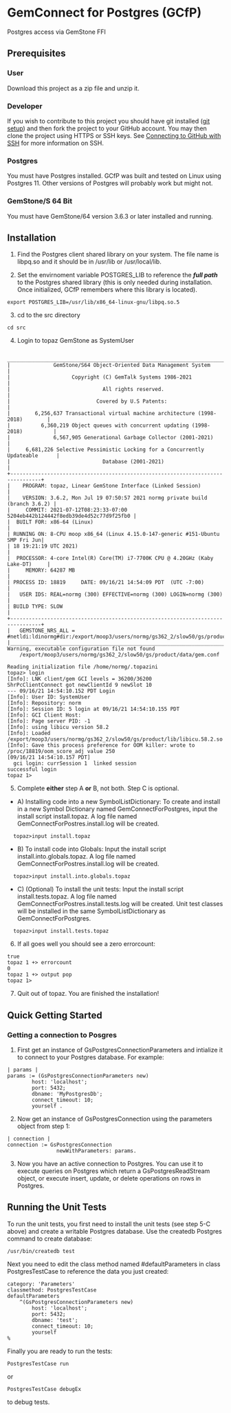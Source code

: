# GemConnect for Postgres (GCfP)

Postgres access via GemStone FFI

## Prerequisites

### User

Download this project as a zip file and unzip it.

### Developer

If you wish to contribute to this project you should have git installed ([git setup](https://help.github.com/articles/set-up-git/)) and then fork the project to your GitHub account. You may then clone the project using HTTPS or SSH keys. See [Connecting to GitHub with SSH](https://help.github.com/articles/connecting-to-github-with-ssh/) for more information on SSH.

### Postgres

You must have Postgres installed. GCfP was built and tested on Linux using Postgres 11. Other versions of Postgres will probably work but might not.

### GemStone/S 64 Bit

You must have GemStone/64 version 3.6.3 or later installed and running.

## Installation

1. Find the Postgres client shared library on your system. The file name is libpq.so and it should be in /usr/lib or /usr/local/lib.

2. Set the envirnoment variable POSTGRES_LIB to reference the ***full path*** to the Postgres shared library (this is only needed during installation. Once initialized, GCfP remembers where this library is located).
```
export POSTGRES_LIB=/usr/lib/x86_64-linux-gnu/libpq.so.5
```

3. cd to the src directory
```
cd src
```
4. Login to topaz GemStone as SystemUser
```
 ________________________________________________________________________________
|              GemStone/S64 Object-Oriented Data Management System               |
|                    Copyright (C) GemTalk Systems 1986-2021                     |
|                              All rights reserved.                              |
|                            Covered by U.S Patents:                             |
|        6,256,637 Transactional virtual machine architecture (1998-2018)        |
|          6,360,219 Object queues with concurrent updating (1998-2018)          |
|              6,567,905 Generational Garbage Collector (2001-2021)              |
|     6,681,226 Selective Pessimistic Locking for a Concurrently Updateable      |
|                              Database (2001-2021)                              |
+--------------------------------------------------------------------------------+
|    PROGRAM: topaz, Linear GemStone Interface (Linked Session)                  |
|    VERSION: 3.6.2, Mon Jul 19 07:50:57 2021 normg private build (branch 3.6.2) |
|     COMMIT: 2021-07-12T08:23:33-07:00 5204eb442b124442f8edb39de4d52c77d9f25fb0 |
|  BUILT FOR: x86-64 (Linux)                                                     |
| RUNNING ON: 8-CPU moop x86_64 (Linux 4.15.0-147-generic #151-Ubuntu SMP Fri Jun|
| 18 19:21:19 UTC 2021)                                                          |
|  PROCESSOR: 4-core Intel(R) Core(TM) i7-7700K CPU @ 4.20GHz (Kaby Lake-DT)     |
|     MEMORY: 64287 MB                                                           |
| PROCESS ID: 18819     DATE: 09/16/21 14:54:09 PDT  (UTC -7:00)                 |
|   USER IDS: REAL=normg (300) EFFECTIVE=normg (300) LOGIN=normg (300)           |
| BUILD TYPE: SLOW                                                               |
+--------------------------------------------------------------------------------+
|   GEMSTONE_NRS_ALL = #netldi:ldinormg#dir:/export/moop3/users/normg/gs362_2/slow50/gs/product/data
|________________________________________________________________________________|
Warning, executable configuration file not found
    /export/moop3/users/normg/gs362_2/slow50/gs/product/data/gem.conf

Reading initialization file /home/normg/.topazini
topaz> login
[Info]: LNK client/gem GCI levels = 36200/36200
ShrPcClientConnect got newClientId 9 newSlot 10
--- 09/16/21 14:54:10.152 PDT Login
[Info]: User ID: SystemUser
[Info]: Repository: norm
[Info]: Session ID: 5 login at 09/16/21 14:54:10.155 PDT
[Info]: GCI Client Host:
[Info]: Page server PID: -1
[Info]: using libicu version 58.2
[Info]: Loaded /export/moop3/users/normg/gs362_2/slow50/gs/product/lib/libicu.58.2.so
[Info]: Gave this process preference for OOM killer: wrote to /proc/18819/oom_score_adj value 250
[09/16/21 14:54:10.157 PDT]
  gci login: currSession 1  linked session
successful login
topaz 1>
```
5. Complete **either** step A **or** B, not both. Step C is optional.

- A) Installing code into a new SymbolListDictionary:
To create and install in a new Symbol Dictionary named GemConnectForPostgres, input the install script install.topaz.
A log file named GemConnectForPostres.install.log will be created.
```
  topaz>input install.topaz
```

- B) To install code into Globals:
  Input the install script install.into.globals.topaz. A log file named GemConnectForPostres.install.log will be created.
```
  topaz>input install.into.globals.topaz
```

- C) (Optional) To install the unit tests:
  Input the install script install.tests.topaz. A log file named GemConnectForPostres.install.tests.log will be created.
  Unit test classes will be installed in the same SymbolListDictionary as GemConnectForPostgres.
```
  topaz>input install.tests.topaz
```

6. If all goes well you should see a zero errorcount:
```
true
topaz 1 +> errorcount
0
topaz 1 +> output pop
topaz 1>
```
7. Quit out of topaz. You are finished the installation!

## Quick Getting Started

### Getting a connection to Posgres
1. First get an instance of GsPostgresConnectionParameters and intialize it to connect to your Postgres database. For example:
```
| params |
params := (GsPostgresConnectionParameters new)
		host: 'localhost';
		port: 5432;
		dbname: 'MyPostgresDb';
		connect_timeout: 10;
		yourself .
```

2. Now get an instance of GsPostgresConnection using the parameters object from step 1:
```
| connection |
connection := GsPostgresConnection
				newWithParameters: params.
```

3. Now you have an active connection to Postgres. You can use it to execute queries on Postgres which return a GsPostgresReadStream
object, or execute insert, update, or delete operations on rows in Postgres.

## Running the Unit Tests

To run the unit tests, you first need to install the unit tests (see step 5-C above) and create a writable Postgres database. Use the createdb Postgres command to create database:
```
/usr/bin/createdb test
```

Next you need to edit the class method named #defaultParameters in class PostgresTestCase to reference the data you just created:
```
category: 'Parameters'
classmethod: PostgresTestCase
defaultParameters
	^(GsPostgresConnectionParameters new)
		host: 'localhost';
		port: 5432;
		dbname: 'test';
		connect_timeout: 10;
		yourself
%
```

Finally you are ready to run the tests:
```
PostgresTestCase run
```
or
```
PostgresTestCase debugEx
```
to debug tests.
